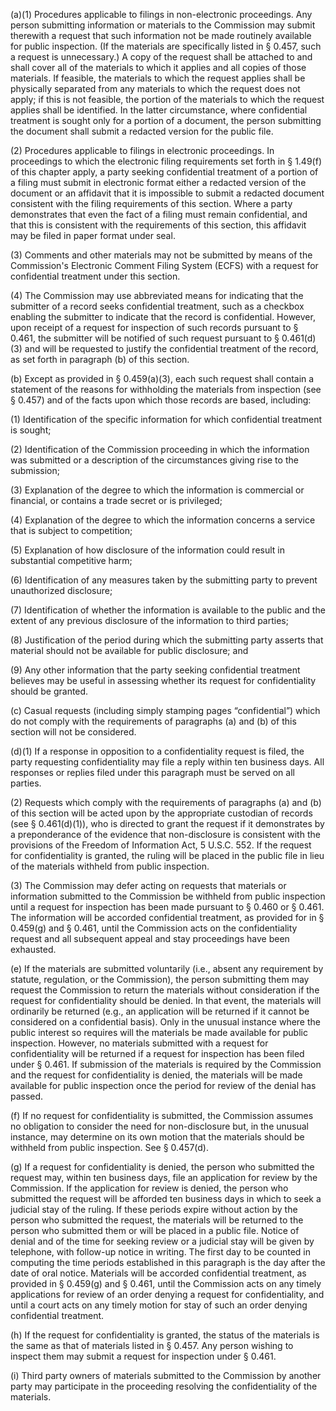(a)(1) Procedures applicable to filings in non-electronic proceedings. Any person submitting information or materials to the Commission may submit therewith a request that such information not be made routinely available for public inspection. (If the materials are specifically listed in § 0.457, such a request is unnecessary.) A copy of the request shall be attached to and shall cover all of the materials to which it applies and all copies of those materials. If feasible, the materials to which the request applies shall be physically separated from any materials to which the request does not apply; if this is not feasible, the portion of the materials to which the request applies shall be identified. In the latter circumstance, where confidential treatment is sought only for a portion of a document, the person submitting the document shall submit a redacted version for the public file.

(2) Procedures applicable to filings in electronic proceedings. In proceedings to which the electronic filing requirements set forth in § 1.49(f) of this chapter apply, a party seeking confidential treatment of a portion of a filing must submit in electronic format either a redacted version of the document or an affidavit that it is impossible to submit a redacted document consistent with the filing requirements of this section. Where a party demonstrates that even the fact of a filing must remain confidential, and that this is consistent with the requirements of this section, this affidavit may be filed in paper format under seal.

(3) Comments and other materials may not be submitted by means of the Commission's Electronic Comment Filing System (ECFS) with a request for confidential treatment under this section.

(4) The Commission may use abbreviated means for indicating that the submitter of a record seeks confidential treatment, such as a checkbox enabling the submitter to indicate that the record is confidential. However, upon receipt of a request for inspection of such records pursuant to § 0.461, the submitter will be notified of such request pursuant to § 0.461(d)(3) and will be requested to justify the confidential treatment of the record, as set forth in paragraph (b) of this section.
                

(b) Except as provided in § 0.459(a)(3), each such request shall contain a statement of the reasons for withholding the materials from inspection (see § 0.457) and of the facts upon which those records are based, including:

(1) Identification of the specific information for which confidential treatment is sought;

(2) Identification of the Commission proceeding in which the information was submitted or a description of the circumstances giving rise to the submission;

(3) Explanation of the degree to which the information is commercial or financial, or contains a trade secret or is privileged;

(4) Explanation of the degree to which the information concerns a service that is subject to competition;

(5) Explanation of how disclosure of the information could result in substantial competitive harm;

(6) Identification of any measures taken by the submitting party to prevent unauthorized disclosure;

(7) Identification of whether the information is available to the public and the extent of any previous disclosure of the information to third parties;

(8) Justification of the period during which the submitting party asserts that material should not be available for public disclosure; and

(9) Any other information that the party seeking confidential treatment believes may be useful in assessing whether its request for confidentiality should be granted.

(c) Casual requests (including simply stamping pages “confidential”) which do not comply with the requirements of paragraphs (a) and (b) of this section will not be considered.

(d)(1) If a response in opposition to a confidentiality request is filed, the party requesting confidentiality may file a reply within ten business days. All responses or replies filed under this paragraph must be served on all parties.

(2) Requests which comply with the requirements of paragraphs (a) and (b) of this section will be acted upon by the appropriate custodian of records (see § 0.461(d)(1)), who is directed to grant the request if it demonstrates by a preponderance of the evidence that non-disclosure is consistent with the provisions of the Freedom of Information Act, 5 U.S.C. 552. If the request for confidentiality is granted, the ruling will be placed in the public file in lieu of the materials withheld from public inspection.

(3) The Commission may defer acting on requests that materials or information submitted to the Commission be withheld from public inspection until a request for inspection has been made pursuant to § 0.460 or § 0.461. The information will be accorded confidential treatment, as provided for in § 0.459(g) and § 0.461, until the Commission acts on the confidentiality request and all subsequent appeal and stay proceedings have been exhausted.

(e) If the materials are submitted voluntarily (i.e., absent any requirement by statute, regulation, or the Commission), the person submitting them may request the Commission to return the materials without consideration if the request for confidentiality should be denied. In that event, the materials will ordinarily be returned (e.g., an application will be returned if it cannot be considered on a confidential basis). Only in the unusual instance where the public interest so requires will the materials be made available for public inspection. However, no materials submitted with a request for confidentiality will be returned if a request for inspection has been filed under § 0.461. If submission of the materials is required by the Commission and the request for confidentiality is denied, the materials will be made available for public inspection once the period for review of the denial has passed.

(f) If no request for confidentiality is submitted, the Commission assumes no obligation to consider the need for non-disclosure but, in the unusual instance, may determine on its own motion that the materials should be withheld from public inspection. See § 0.457(d).

(g) If a request for confidentiality is denied, the person who submitted the request may, within ten business days, file an application for review by the Commission. If the application for review is denied, the person who submitted the request will be afforded ten business days in which to seek a judicial stay of the ruling. If these periods expire without action by the person who submitted the request, the materials will be returned to the person who submitted them or will be placed in a public file. Notice of denial and of the time for seeking review or a judicial stay will be given by telephone, with follow-up notice in writing. The first day to be counted in computing the time periods established in this paragraph is the day after the date of oral notice. Materials will be accorded confidential treatment, as provided in § 0.459(g) and § 0.461, until the Commission acts on any timely applications for review of an order denying a request for confidentiality, and until a court acts on any timely motion for stay of such an order denying confidential treatment.

(h) If the request for confidentiality is granted, the status of the materials is the same as that of materials listed in § 0.457. Any person wishing to inspect them may submit a request for inspection under § 0.461.

(i) Third party owners of materials submitted to the Commission by another party may participate in the proceeding resolving the confidentiality of the materials.

